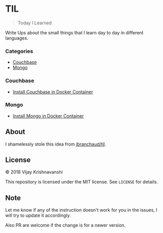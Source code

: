 # TIL

> Today I Learned

Write Ups about the small things that I learn day to day in different languages.

### Categories

* [Couchbase](#Couchbase)
* [Mongo](#Mongo)
### Couchbase
- [Install Couchbase in Docker Container](couchbase/install-couchbase-in-a-docker-container.md)

### Mongo
- [Install Mongo in Docker Container](mongo/install-mongo-in-a-docker-container.md)


## About

I shamelessly stole this idea from
[jbranchaud/til](https://github.com/jbranchaud/til).

## License

&copy; 2018 Vijay Krishnavanshi

This repository is licensed under the MIT license. See `LICENSE` for
details.

## Note

Let me know if any of the instruction doesn't work for you in the issues, I will try to update it accordingly.

Also PR are welcome if the change is for a newer version. 

